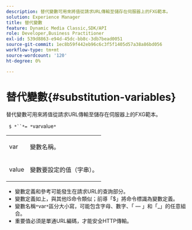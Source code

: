 ```yaml
---
description: 替代變數可用來將值從請求URL傳輸至儲存在伺服器上的FXG範本。
solution: Experience Manager
title: 替代變數
feature: Dynamic Media Classic,SDK/API
role: Developer,Business Practitioner
exl-id: 539d8863-e94d-45dc-bb8c-3db7bead0051
source-git-commit: 1ec8b59f442eb96c6c3f5f1405d57a38a86bd056
workflow-type: tm+mt
source-wordcount: '120'
ht-degree: 0%

---
```


# 替代變數{#substitution-variables}

替代變數可用來將值從請求URL傳輸至儲存在伺服器上的FXG範本。

` $ *``*= *`varvalue`*`

<table id="simpletable_76B381800C0D411F87CD551FC30B0579"> 
 <tr class="strow"> 
  <td class="stentry"> <p> <span class="codeph"> <span class="varname"> var  </span> </span> </p> </td> 
  <td class="stentry"> <p>變數名稱。 </p> </td> 
 </tr> 
 <tr class="strow"> 
  <td class="stentry"> <p> <span class="codeph"> <span class="varname"> value  </span> </span> </p> </td> 
  <td class="stentry"> <p>變數要設定的值（字串）。 </p> </td> 
 </tr> 
</table>

* 變數定義和參考可能發生在請求URL的查詢部分。
* 變數定義如上，與其他IS命令類似；前導「$」將命令標識為變數定義。
* 變數名稱`*`var`*`區分大小寫，可能包含字母、數字、「 — 」和「_」的任意組合。
* 重要值必須是單通URL編碼，才能安全HTTP傳輸。
